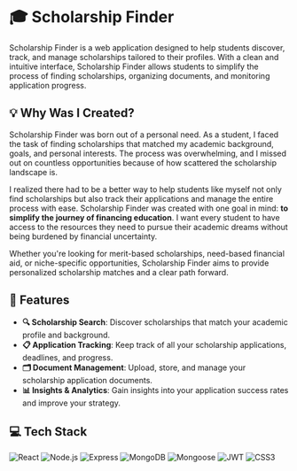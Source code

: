 # 🎓 Scholarship Finder

Scholarship Finder is a web application designed to help students discover, track, and manage scholarships tailored to their profiles. With a clean and intuitive interface, Scholarship Finder allows students to simplify the process of finding scholarships, organizing documents, and monitoring application progress.

## 💡 Why Was I Created?

Scholarship Finder was born out of a personal need. As a student, I faced the task of finding scholarships that matched my academic background, goals, and personal interests. The process was overwhelming, and I missed out on countless opportunities because of how scattered the scholarship landscape is. 

I realized there had to be a better way to help students like myself not only find scholarships but also track their applications and manage the entire process with ease. Scholarship Finder was created with one goal in mind: **to simplify the journey of financing education**. I want every student to have access to the resources they need to pursue their academic dreams without being burdened by financial uncertainty.

Whether you're looking for merit-based scholarships, need-based financial aid, or niche-specific opportunities, Scholarship Finder aims to provide personalized scholarship matches and a clear path forward.

## 🚀 Features

- **🔍 Scholarship Search**: Discover scholarships that match your academic profile and background.
- **📋 Application Tracking**: Keep track of all your scholarship applications, deadlines, and progress.
- **🗂️ Document Management**: Upload, store, and manage your scholarship application documents.
- **📊 Insights & Analytics**: Gain insights into your application success rates and improve your strategy.

## 💻 Tech Stack

![React](https://img.shields.io/badge/React-20232A?style=for-the-badge&logo=react&logoColor=61DAFB)
![Node.js](https://img.shields.io/badge/Node.js-339933?style=for-the-badge&logo=nodedotjs&logoColor=white)
![Express](https://img.shields.io/badge/Express.js-404D59?style=for-the-badge)
![MongoDB](https://img.shields.io/badge/MongoDB-4EA94B?style=for-the-badge&logo=mongodb&logoColor=white)
![Mongoose](https://img.shields.io/badge/Mongoose-880000?style=for-the-badge&logo=mongodb)
![JWT](https://img.shields.io/badge/JWT-black?style=for-the-badge&logo=JSON%20web%20tokens)
![CSS3](https://img.shields.io/badge/CSS3-1572B6?style=for-the-badge&logo=css3&logoColor=white)
